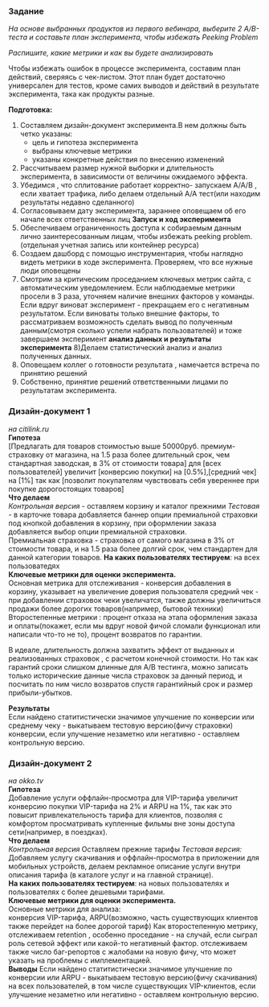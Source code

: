 ### Задание  
*На основе выбранных продуктов из первого вебинара, выберите 2 A/B-теста и составьте план эксперимента, чтобы избежать Peeking Problem*

*Распишите, какие метрики и как вы будете анализировать*

Чтобы избежать ошибок в процессе эксперимента, составим план действий, сверяясь с чек-листом.
Этот план будет достаточно универсален для тестов, кроме самих выводов и действий в результате эксперимента, така как продукты разные.

**Подготовка:**
1) Составляем дизайн-документ эксперимента.В нем должны быть четко указаны:
    * цель и гипотеза эксперимента
    * выбраны ключевые метрики
    * указаны конкретные действия по внесению изменений
2) Рассчитываем размер нужной выборки и длительность эксперимента, в зависимости от величины ожидаемого эффекта.
3) Убедимся , что сплитование работает корректно- запускаем A/A/B , если хватает трафика, либо делаем отдельный A/A тест(или находим результаты недавно сделанного)
4) Согласовываем дату эксперимента, зараннее оповещаем об его начале всех ответственных лиц
**Запуск и ход эксперимента**
5) Обеспечиваем ограниченность доступа к  собираемым данным лично заинтересованным лицам, чтобы избежать peeking problem. (отдельная учетная запись или контейнер ресурса)
6) Создаем дашборд с помощью инструментария, чтобы наглядно видеть метрики в ходе эксперимента.  Проверяем, что все нужные люди оповещены
7) Смотрим за критическим проседанием ключевых метрик сайта, с автоматическим уведомлением. Если наблюдаемые метрики просели в 3 раза, уточняем наличие внешних факторов у команды. Если вдруг виноват эксперимент - прекращаем его с негативным результатом. Если виноваты только внешние факторы, то рассматриваем возможность сделать вывод по полученным данным(смотря сколько успели набрать пользователей) и тоже завершаем эксперимент
**анализ данных и результаты эксперимента**
8)Делаем статистический анализ и анализ полученных данных.
9) Оповещаем коллег о готовности результата , намечается встреча по принятию решений
10) Собственно, принятие решений ответственными лицами по результатам эксперимента.



### Дизайн-документ 1
*на citilink.ru*  
**Гипотеза**  
[Предлагать для товаров стоимостью выше 50000руб. премиум-страховку от магазина, на 1.5 раза более  длительный срок, чем стандартная заводская, в 3% от стоимости товара] для [всех пользователей] увеличит [конверсию покупки] на [0.5%],[средний чек] на [1%] так как [позволит покупателям чувствовать себя увереннее при покупке дорогостоящих товаров]  
**Что делаем**  
*Контрольная версия* - оставляем корзину и каталог прежними
*Тестовая* - в карточке товара добавляется баннер опции премиальной страховки под кнопкой добавления в корзину, при оформлении заказа добавляется выбор опции премиальной страховки.  
Премиальная страховка - страховка от самого магазина в 3% от стоимости товара, и на 1.5 раза более долгий срок, чем стандартен для данной категории товаров.
**На каких пользователях тестируем**:  на всех пользоватедях  
**Ключевые метрики для оценки эксперимента.**  
Основная метрика для отслеживания - конверсия добавления в корзину, указывает на увеличение доверия пользователя
средний чек - при добавлении страховок чеки увеличатся, также должны увеличиться продажи более дорогих товаров(например, бытовой техники)  
Второстепенные метрики : процент отказа на этапа оформления заказа и оплаты(покажет, если мы вдруг новой фичой сломали функционал или написали что-то не то),  процент возвратов по гарантии.  

В идеале, длительность должна захватить эффект от выданных и реализованных страховок , с расчетом конечной стоимости. Но так как гарантий сроки слишком длинные для A/B тестинга, можно записать только исторические данные числа страховок за данный период, и посчитать по ним число возвратов спустя гарантийный срок и размер прибыли-убытков.

**Результаты**  
Если найдено статитистически значимое улучшение по конверсии или среднему чеку - выкатываем тестовую версию(фичу страховки) конверсии, если улучшение незаметно или негативно - оставляем контрольную версию. 



### Дизайн-документ 2
*на okko.tv*  
**Гипотеза**  
Добавление услуги оффлайн-просмотра для VIP-тарифа  увеличит конверсию покупки VIP-тарифа на 2% и ARPU на 1%, так как это повысит привлекательность тарифа для клиентов,  позволяя с комфортом просматривать купленные фильмы вне зоны доступа сети(например, в поездках).  
**Что делаем**  
*Контрольная версия*
Оставляем прежние тарифы
*Тестовая версия:*
Добавляем услугу скачивания и оффлайн-просмотра в приложении для мобильных устройств, делаем рекламное описание услуги внутри описания тарифа (в каталоге услуг и на главной странице).  
**На каких пользователях тестируем**: на новых пользователях  и пользователях с более дешевыми тарифами.  
**Ключевые метрики для оценки эксперимента.**  
Основные метрики для анализа:  
конверсия  VIP-тарифа, ARPU(возможно, часть существующих клиентов также перейдет на более дорогой тариф)
Как второстепенную метрику,
отслеживаем  retention , особенно проседание - на случай, если сыграл роль сетевой эффект или какой-то негативный фактор.
отслеживаем также  число баг-репортов с жалобами на новую фичу, что может указать на проблемы с имплементацией.  
**Выводы**
Если найдено статитистически значимое улучшение по конверсии или ARPU - выкатываем тестовую версию(фичу скачивания)  на всех пользователей, в том числе  существующих VIP-клиентов, если улучшение незаметно или негативно - оставляем контрольную версию. 






